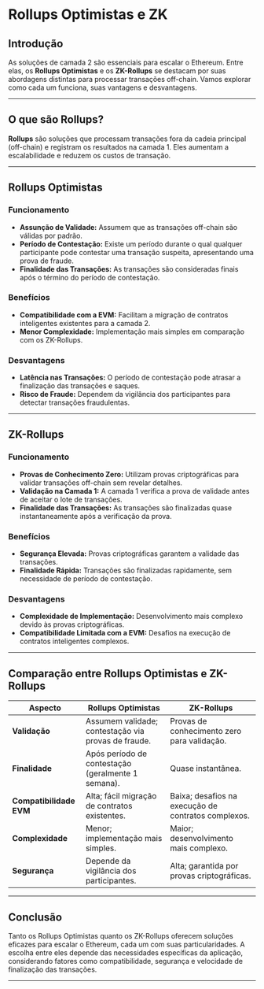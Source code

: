 # Rollups Optimistas e ZK

## Introdução
As soluções de camada 2 são essenciais para escalar o Ethereum. Entre elas, os **Rollups Optimistas** e os **ZK-Rollups** se destacam por suas abordagens distintas para processar transações off-chain. Vamos explorar como cada um funciona, suas vantagens e desvantagens.

---

## O que são Rollups?

**Rollups** são soluções que processam transações fora da cadeia principal (off-chain) e registram os resultados na camada 1. Eles aumentam a escalabilidade e reduzem os custos de transação.

---

## Rollups Optimistas

### Funcionamento
- **Assunção de Validade:** Assumem que as transações off-chain são válidas por padrão.
- **Período de Contestação:** Existe um período durante o qual qualquer participante pode contestar uma transação suspeita, apresentando uma prova de fraude.
- **Finalidade das Transações:** As transações são consideradas finais após o término do período de contestação.

### Benefícios
- **Compatibilidade com a EVM:** Facilitam a migração de contratos inteligentes existentes para a camada 2.
- **Menor Complexidade:** Implementação mais simples em comparação com os ZK-Rollups.

### Desvantagens
- **Latência nas Transações:** O período de contestação pode atrasar a finalização das transações e saques.
- **Risco de Fraude:** Dependem da vigilância dos participantes para detectar transações fraudulentas.

---

## ZK-Rollups

### Funcionamento
- **Provas de Conhecimento Zero:** Utilizam provas criptográficas para validar transações off-chain sem revelar detalhes.
- **Validação na Camada 1:** A camada 1 verifica a prova de validade antes de aceitar o lote de transações.
- **Finalidade das Transações:** As transações são finalizadas quase instantaneamente após a verificação da prova.

### Benefícios
- **Segurança Elevada:** Provas criptográficas garantem a validade das transações.
- **Finalidade Rápida:** Transações são finalizadas rapidamente, sem necessidade de período de contestação.

### Desvantagens
- **Complexidade de Implementação:** Desenvolvimento mais complexo devido às provas criptográficas.
- **Compatibilidade Limitada com a EVM:** Desafios na execução de contratos inteligentes complexos.

---

## Comparação entre Rollups Optimistas e ZK-Rollups

| Aspecto                 | Rollups Optimistas                                                                 | ZK-Rollups                                                                 |
|-------------------------|------------------------------------------------------------------------------------|----------------------------------------------------------------------------|
| **Validação**           | Assumem validade; contestação via provas de fraude.                              | Provas de conhecimento zero para validação.                             |
| **Finalidade**          | Após período de contestação (geralmente 1 semana).                               | Quase instantânea.                                                      |
| **Compatibilidade EVM** | Alta; fácil migração de contratos existentes.                                   | Baixa; desafios na execução de contratos complexos.                     |
| **Complexidade**        | Menor; implementação mais simples.                                              | Maior; desenvolvimento mais complexo.                                   |
| **Segurança**           | Depende da vigilância dos participantes.                                        | Alta; garantida por provas criptográficas.                              |

---

## Conclusão
Tanto os Rollups Optimistas quanto os ZK-Rollups oferecem soluções eficazes para escalar o Ethereum, cada um com suas particularidades. A escolha entre eles depende das necessidades específicas da aplicação, considerando fatores como compatibilidade, segurança e velocidade de finalização das transações.

---
